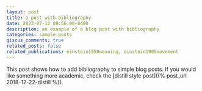```yaml
---
layout: post
title: a post with bibliography
date: 2023-07-12 09:56:00-0400
description: an example of a blog post with bibliography
categories: sample-posts
giscus_comments: true
related_posts: false
related_publications: einstein1950meaning, einstein1905movement
---
```

This post shows how to add bibliography to simple blog posts. If you would like something more academic, check the [distill style post]({% post_url 2018-12-22-distill %}).
